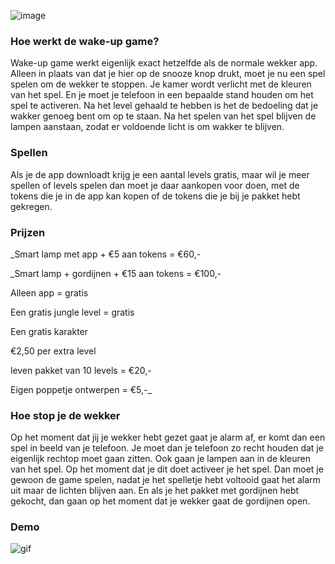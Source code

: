 
![image](https://user-images.githubusercontent.com/84840837/122368963-11f3d500-cf5e-11eb-977f-6fb1d6ff3b5e.png)

### Hoe werkt de wake-up game?
Wake-up game werkt eigenlijk exact hetzelfde als de normale wekker app. Alleen in plaats van dat je hier op de snooze knop drukt, moet je nu een spel spelen om de wekker te stoppen. Je kamer wordt verlicht met de kleuren van het spel. En je moet je telefoon in een bepaalde stand houden om het spel te activeren. Na het level gehaald te hebben is het de bedoeling dat je wakker genoeg bent om op te staan. Na het spelen van het spel blijven de lampen aanstaan, zodat er voldoende licht is om wakker te blijven.
### Spellen
Als je de app downloadt krijg je een aantal levels gratis, maar wil je meer spellen of levels spelen dan moet je daar aankopen voor doen, met de tokens die je in de app kan kopen of de tokens die je bij je pakket hebt gekregen. 
### Prijzen
_Smart lamp met app + €5 aan tokens = €60,-

_Smart lamp + gordijnen + €15 aan tokens = €100,-

Alleen app = gratis

Een gratis jungle level = gratis

Een gratis karakter

€2,50 per extra level

leven pakket van 10 levels = €20,-

Eigen poppetje ontwerpen = €5,-_

### Hoe stop je de wekker
Op  het moment dat jij je wekker hebt gezet gaat je alarm af, er komt dan een spel in beeld van je telefoon. Je moet dan je telefoon zo recht houden dat je eigenlijk rechtop moet gaan zitten. Ook gaan je lampen aan in de kleuren van het spel. Op het moment dat je dit doet activeer je het spel. Dan moet je gewoon de game spelen, nadat je het spelletje hebt voltooid gaat het alarm uit maar de lichten blijven aan. En als je het pakket met gordijnen hebt gekocht, dan gaan op het moment dat je wekker gaat de gordijnen open.
### Demo
![gif](https://user-images.githubusercontent.com/84840837/122938310-ef552800-d372-11eb-871e-3c856714d6a6.gif)


